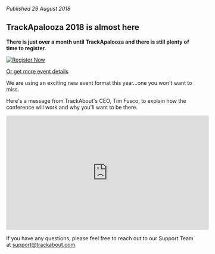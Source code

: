 *Published 29 August 2018*

## TrackApalooza 2018 is almost here

**There is just over a month until TrackApalooza and there is still plenty of time to register.**  

[![Register Now](http://gallery.mailchimp.com/63b99b6c28198bcc2d19dcbbb/images/15317c33-875a-45cf-aa00-836275f28a9e.png)](https://www.surveymonkey.com/r/Trackapalooza2018)  

[Or get more event details](https://www.surveymonkey.com/r/Trackapalooza2018)

We are using an exciting new event format this year...one you won't want to miss.

Here's a message from TrackAbout's CEO, Tim Fusco, to explain how the conference will work and why you'll want to be there. 


<iframe id="vp1hWxsk" title="Video Player" width="544" height="306" frameborder="0" src="https://s3.amazonaws.com/embed.animoto.com/play.html?w=swf/production/vp1&e=1535561444&f=hWxskDhafRtDiP5VAMQJNA&d=0&m=p&r=360p+480p+720p&volume=100&start_res=720p&i=m&asset_domain=s3-p.animoto.com&animoto_domain=animoto.com&options=autostart/loop" allowfullscreen></iframe>
  
  
If you have any questions, please feel free to reach out to our Support Team at <a href="mailto:support@trackabout.com">support@trackabout.com</a>.
